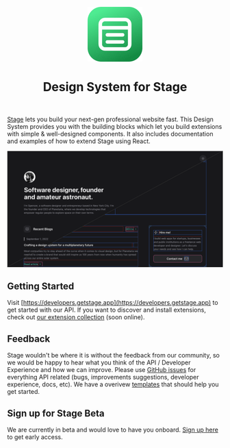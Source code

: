 <p align="center">
  <img src="images/logo.png" height="128">
  <h1 align="center">Design System for Stage</h1>
</p>

<p align="center">
  <a aria-label="Sign up for Stage Beta" href="https://tally.so/r/w4a70o">
    <img alt="" src="https://img.shields.io/badge/Sign%20up%20for%20Stage%20(beta)-black.svg?style=for-the-badge">
  </a>
  <!-- <a aria-label="Join the community on Discord" href="https://getstage.app/community">
    <img alt="" src="https://img.shields.io/badge/Join%20the%20community-black.svg?style=for-the-badge&logo=Discord">
  </a> -->
</p>

[Stage](https://getstage.app/) lets you build your next-gen professional website fast. This Design System provides you with the building blocks which let you build extensions with simple & well-designed components. It also includes documentation and examples of how to extend Stage using React.

![Header](images/header.png)

## Getting Started

Visit [https://developers.getstage.app](https://developers.getstage.app) to get started with our API. If you want to discover and install extensions, check out [our extension collection](https://getstage.app/) (soon online).

## Feedback

Stage wouldn't be where it is without the feedback from our community, so we would be happy to hear what you think of the API / Developer Experience and how we can improve. Please use [GitHub issues](https://github.com/stagehq/ui/issues/new/choose) for everything API related (bugs, improvements suggestions, developer experience, docs, etc). We have a overivew [templates](https://developers.getstage.app/api-reference/overview) that should help you get started.

## Sign up for Stage Beta

We are currently in beta and would love to have you onboard. [Sign up here](https://tally.so/r/w4a70o) to get early access.
